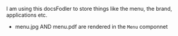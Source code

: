 I am using this docsFodler to store things like the menu, the brand, applications etc.


- menu.jpg AND menu.pdf are rendered in the `Menu` componnet
